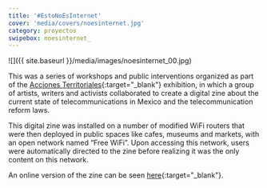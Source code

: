 ```yaml
---
title: '#EstoNoEsInternet'
cover: 'media/covers/noesinternet.jpg'
category: proyectos
swipebox: noesinternet_
---
```

![]({{ site.baseurl }}/media/images/noesinternet_00.jpg)

This was a series of workshops and public interventions organized as part of the [Acciones Territoriales](http://accionesterritoriales.blogspot.mx/){:target="_blank"} exhibition, in which a group of artists, writers and activists collaborated to create a digital zine about the current state of telecommunications in Mexico and the telecommunication reform laws.

This digital zine was installed on a number of modified WiFi routers that were then deployed in public spaces like cafes, museums and markets, with an open network named “Free WiFi”. Upon accessing this network, users were automatically directed to the zine before realizing it was the only content on this network.

An online version of the zine can be seen [here](http://astrovandalistas.cc/accionesterritoriales/){:target="_blank"}.

